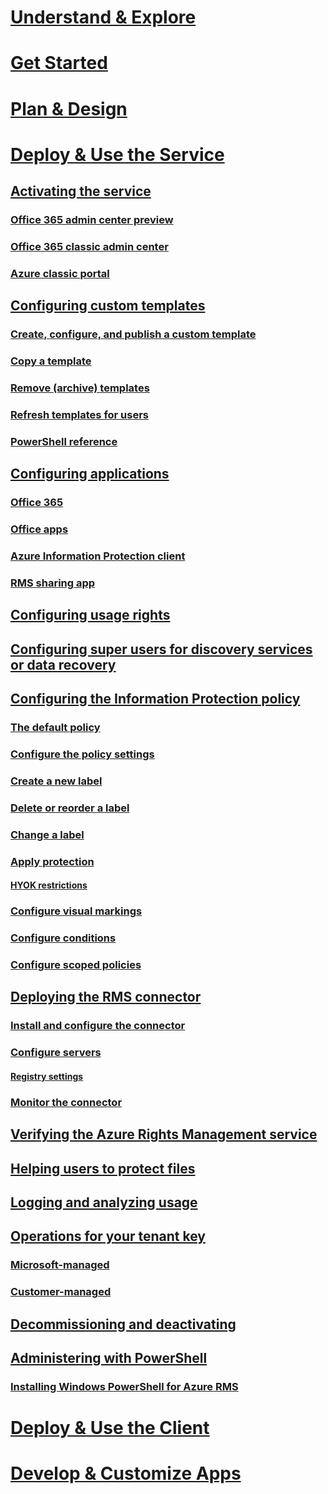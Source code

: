 # [Understand & Explore](/information-protection/understand-explore/what-is-information-protection)
# [Get Started](/information-protection/get-started/requirements-azure-rms)
# [Plan & Design](/information-protection/plan-design/deployment-roadmap)
# [Deploy & Use the Service](activate-service.md)
## [Activating the service](activate-service.md)
### [Office 365 admin center preview](activate-office365-preview.md)
### [Office 365 classic admin center](activate-office365-classic.md)
### [Azure classic portal](activate-azure-classic.md)
## [Configuring custom templates](configure-custom-templates.md)
### [Create, configure, and publish a custom template](create-template.md) 
### [Copy a template](copy-template.md)
### [Remove (archive) templates](remove-template.md) 
### [Refresh templates for users](refresh-templates.md)
### [PowerShell reference](configure-templates-with-powershell.md)
## [Configuring applications](configure-applications.md)
### [Office 365](configure-office365.md)
### [Office apps](configure-office-apps.md)
### [Azure Information Protection client](configure-client.md)
### [RMS sharing app](configure-sharing-app.md)
## [Configuring usage rights](configure-usage-rights.md)
## [Configuring super users for discovery services or data recovery](configure-super-users.md)
## [Configuring the Information Protection policy](configure-policy.md)
### [The default policy](configure-policy-default.md)
### [Configure the policy settings](configure-policy-settings.md)
### [Create a new label](configure-policy-new-label.md)
### [Delete or reorder a label](configure-policy-delete-reorder.md)
### [Change a label](configure-policy-change-label.md)
### [Apply protection](configure-policy-protection.md)
#### [HYOK restrictions](configure-adrms-restrictions.md)
### [Configure visual markings](configure-policy-markings.md)
### [Configure conditions](configure-policy-classification.md)
### [Configure scoped policies](configure-policy-scope.md)
## [Deploying the RMS connector](deploy-rms-connector.md)
### [Install and configure the connector](install-configure-rms-connector.md)
### [Configure servers](configure-servers-rms-connector.md)
#### [Registry settings](rms-connector-registry-settings.md)
### [Monitor the connector](monitor-rms-connector.md)
## [Verifying the Azure Rights Management service](verify.md)
## [Helping users to protect files](help-users.md)
## [Logging and analyzing usage](log-analyze-usage.md)
## [Operations for your tenant key](operations-tenant-key.md)
### [Microsoft-managed](operations-microsoft-managed-tenant-key.md)
### [Customer-managed](operations-customer-managed-tenant-key.md)
## [Decommissioning and deactivating](decommission-deactivate.md)
## [Administering with PowerShell](administer-powershell.md)
### [Installing Windows PowerShell for Azure RMS](install-powershell.md)
# [Deploy & Use the Client](/information-protection/rms-client/use-client)
# [Develop & Customize Apps](/information-protection/develop/developers-guide)

